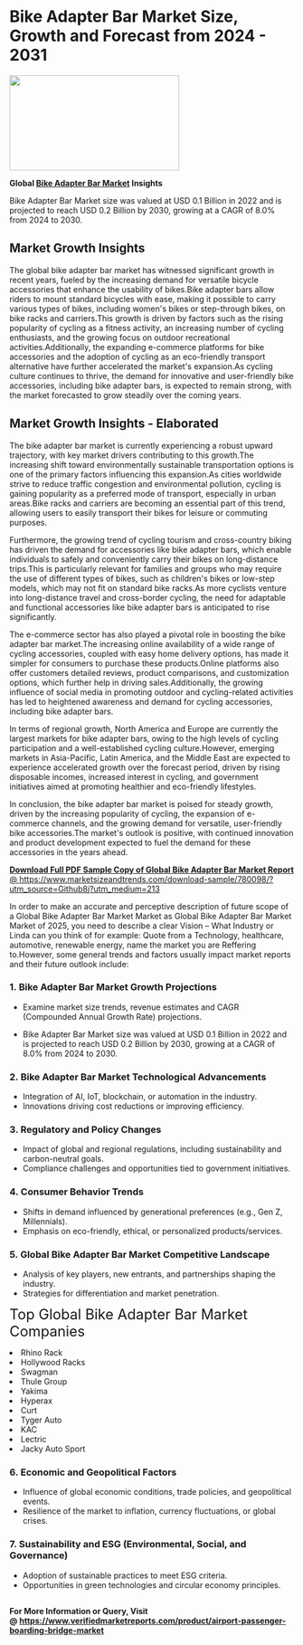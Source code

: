 <H1>Bike Adapter Bar Market Size, Growth and Forecast from 2024 - 2031</H1><img class="aligncenter size-medium wp-image-584254" src="https://thirdeyenews.in/wp-content/uploads/2024/09/Global-Market-Research-300x168.jpeg" alt="" width="300" height="168" /><p><strong>Global&nbsp;<a href="https://www.marketsizeandtrends.com/download-sample/780098/?utm_source=Github8j?utm_medium=213">Bike Adapter Bar Market</a> Insights</strong></p><p>Bike Adapter Bar Market size was valued at USD 0.1 Billion in 2022 and is projected to reach USD 0.2 Billion by 2030, growing at a CAGR of 8.0% from 2024 to 2030.</p><p><h2>Market Growth Insights</h2> <p>The global bike adapter bar market has witnessed significant growth in recent years, fueled by the increasing demand for versatile bicycle accessories that enhance the usability of bikes.Bike adapter bars allow riders to mount standard bicycles with ease, making it possible to carry various types of bikes, including women's bikes or step-through bikes, on bike racks and carriers.This growth is driven by factors such as the rising popularity of cycling as a fitness activity, an increasing number of cycling enthusiasts, and the growing focus on outdoor recreational activities.Additionally, the expanding e-commerce platforms for bike accessories and the adoption of cycling as an eco-friendly transport alternative have further accelerated the market's expansion.As cycling culture continues to thrive, the demand for innovative and user-friendly bike accessories, including bike adapter bars, is expected to remain strong, with the market forecasted to grow steadily over the coming years.</p> <p><a href="#"></a></p> <h2>Market Growth Insights - Elaborated</h2> <p>The bike adapter bar market is currently experiencing a robust upward trajectory, with key market drivers contributing to this growth.The increasing shift toward environmentally sustainable transportation options is one of the primary factors influencing this expansion.As cities worldwide strive to reduce traffic congestion and environmental pollution, cycling is gaining popularity as a preferred mode of transport, especially in urban areas.Bike racks and carriers are becoming an essential part of this trend, allowing users to easily transport their bikes for leisure or commuting purposes.</p> <p>Furthermore, the growing trend of cycling tourism and cross-country biking has driven the demand for accessories like bike adapter bars, which enable individuals to safely and conveniently carry their bikes on long-distance trips.This is particularly relevant for families and groups who may require the use of different types of bikes, such as children's bikes or low-step models, which may not fit on standard bike racks.As more cyclists venture into long-distance travel and cross-border cycling, the need for adaptable and functional accessories like bike adapter bars is anticipated to rise significantly.</p> <p>The e-commerce sector has also played a pivotal role in boosting the bike adapter bar market.The increasing online availability of a wide range of cycling accessories, coupled with easy home delivery options, has made it simpler for consumers to purchase these products.Online platforms also offer customers detailed reviews, product comparisons, and customization options, which further help in driving sales.Additionally, the growing influence of social media in promoting outdoor and cycling-related activities has led to heightened awareness and demand for cycling accessories, including bike adapter bars.</p> <p>In terms of regional growth, North America and Europe are currently the largest markets for bike adapter bars, owing to the high levels of cycling participation and a well-established cycling culture.However, emerging markets in Asia-Pacific, Latin America, and the Middle East are expected to experience accelerated growth over the forecast period, driven by rising disposable incomes, increased interest in cycling, and government initiatives aimed at promoting healthier and eco-friendly lifestyles.</p> <p>In conclusion, the bike adapter bar market is poised for steady growth, driven by the increasing popularity of cycling, the expansion of e-commerce channels, and the growing demand for versatile, user-friendly bike accessories.The market's outlook is positive, with continued innovation and product development expected to fuel the demand for these accessories in the years ahead.</p> <p><a href="#"></p><p><span class=""><strong>Download Full PDF Sample Copy of Global Bike Adapter Bar Market Report</strong> @ <a href="https://www.marketsizeandtrends.com/download-sample/780098/?utm_source=Github8j?utm_medium=213" target="_blank">https://www.marketsizeandtrends.com/download-sample/780098/?utm_source=Github8j?utm_medium=213</a></span></p><p>In order to make an accurate and perceptive description of future scope of a Global&nbsp;Bike Adapter Bar Market Market as Global&nbsp;Bike Adapter Bar Market Market of 2025, you need to describe a clear Vision &ndash; What Industry or Linda can you think of for example: Quote from a Technology, healthcare, automotive, renewable energy, name the market you are Reffering to.However, some general trends and factors usually impact market reports and their future outlook include:</p><h3>1.&nbsp;<strong>Bike Adapter Bar Market Growth Projections</strong></h3><ul><li>Examine market size trends, revenue estimates and CAGR (Compounded Annual Growth Rate) projections.</li><li><p>Bike Adapter Bar Market size was valued at USD 0.1 Billion in 2022 and is projected to reach USD 0.2 Billion by 2030, growing at a CAGR of 8.0% from 2024 to 2030.</p></li></ul><h3>2.&nbsp;<strong>Bike Adapter Bar Market Technological Advancements</strong></h3><ul><li>Integration of AI, IoT, blockchain, or automation in the industry.</li><li>Innovations driving cost reductions or improving efficiency.</li></ul><h3>3.&nbsp;<strong>Regulatory and Policy Changes</strong></h3><ul><li>Impact of global and regional regulations, including sustainability and carbon-neutral goals.</li><li>Compliance challenges and opportunities tied to government initiatives.</li></ul><h3>4.&nbsp;<strong>Consumer Behavior Trends</strong></h3><ul><li>Shifts in demand influenced by generational preferences (e.g., Gen Z, Millennials).</li><li>Emphasis on eco-friendly, ethical, or personalized products/services.</li></ul><h3>5.&nbsp;<strong>Global Bike Adapter Bar Market Competitive Landscape</strong></h3><ul><li>Analysis of key players, new entrants, and partnerships shaping the industry.</li><li>Strategies for differentiation and market penetration.</li></ul><p data-pm-slice="1 1 []"><span style="color: inherit; font-family: inherit; font-size: 25px;">Top Global Bike Adapter Bar Market Companies</span></p><div class="" data-test-id=""><p><li>Rhino Rack</li><li> Hollywood Racks</li><li> Swagman</li><li> Thule Group</li><li> Yakima</li><li> Hyperax</li><li> Curt</li><li> Tyger Auto</li><li> KAC</li><li> Lectric</li><li> Jacky Auto Sport</li></p></div><h3>6.&nbsp;<strong>Economic and Geopolitical Factors</strong></h3><ul><li>Influence of global economic conditions, trade policies, and geopolitical events.</li><li>Resilience of the market to inflation, currency fluctuations, or global crises.</li></ul><h3>7.&nbsp;<strong>Sustainability and ESG (Environmental, Social, and Governance)</strong></h3><ul><li>Adoption of sustainable practices to meet ESG criteria.</li><li>Opportunities in green technologies and circular economy principles.</li></ul><h2><strong style="font-size: 14px;">For More Information or Query, Visit @&nbsp;</strong><a style="background-color: #ffffff; font-size: 14px;" href="https://www.marketsizeandtrends.com/report/bike-adapter-bar-market/" target="_blank">https://www.verifiedmarketreports.com/product/airport-passenger-boarding-bridge-market</a></h2>